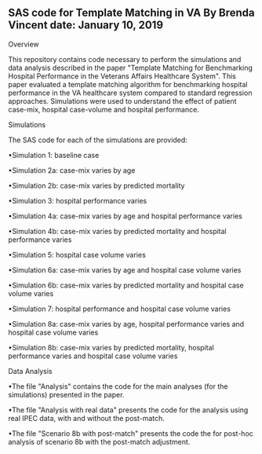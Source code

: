 SAS code for Template Matching in VA
By Brenda Vincent
date: January 10, 2019
---

Overview

This repository contains code necessary to perform the simulations and data analysis described in the paper "Template Matching for Benchmarking Hospital Performance in the Veterans Affairs Healthcare System". 
This paper evaluated a template matching algorithm for benchmarking hospital performance in the VA healthcare system compared to standard regression approaches. Simulations were used to understand the effect 
of patient case-mix, hospital case-volume and hospital performance.

Simulations

The SAS code for each of the simulations are provided:

•Simulation 1: baseline case

•Simulation 2a: case-mix varies by age

•Simulation 2b: case-mix varies by predicted mortality

•Simulation 3: hospital performance varies

•Simulation 4a: case-mix varies by age and hospital performance varies

•Simulation 4b: case-mix varies by predicted mortality and hospital performance varies

•Simulation 5: hospital case volume varies

•Simulation 6a: case-mix varies by age and hospital case volume varies

•Simulation 6b: case-mix varies by predicted mortality and hospital case volume varies

•Simulation 7: hospital performance and hospital case volume varies

•Simulation 8a: case-mix varies by age, hospital performance varies and hospital case volume varies

•Simulation 8b: case-mix varies by predicted mortality, hospital performance varies and hospital case volume varies


Data Analysis

•The file "Analysis" contains the code for the main analyses (for the simulations) presented in the paper.

•The file "Analysis with real data" presents the code for the analysis using real IPEC data, with and without the post-match.

•The file "Scenario 8b with post-match" presents the code the for post-hoc analysis of scenario 8b with the post-match adjustment.
